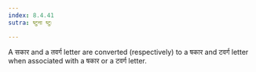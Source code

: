 ```yaml
---
index: 8.4.41
sutra: ष्टुना ष्टुः

---
```

A सकार and a तवर्ग letter are converted (respectively) to a षकार and टवर्ग letter when associated with a षकार or a टवर्ग letter.
